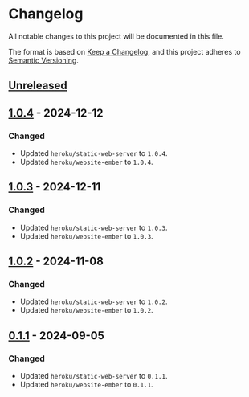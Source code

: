 # Changelog

All notable changes to this project will be documented in this file.

The format is based on [Keep a Changelog](https://keepachangelog.com/en/1.1.0/),
and this project adheres to [Semantic Versioning](https://semver.org/spec/v2.0.0.html).

## [Unreleased]

## [1.0.4] - 2024-12-12

### Changed

- Updated `heroku/static-web-server` to `1.0.4`.
- Updated `heroku/website-ember` to `1.0.4`.

## [1.0.3] - 2024-12-11

### Changed

- Updated `heroku/static-web-server` to `1.0.3`.
- Updated `heroku/website-ember` to `1.0.3`.

## [1.0.2] - 2024-11-08

### Changed

- Updated `heroku/static-web-server` to `1.0.2`.
- Updated `heroku/website-ember` to `1.0.2`.

## [0.1.1] - 2024-09-05

### Changed

- Updated `heroku/static-web-server` to `0.1.1`.
- Updated `heroku/website-ember` to `0.1.1`.

[unreleased]: https://github.com/heroku/buildpacks-frontend-web/compare/v1.0.4...HEAD
[1.0.4]: https://github.com/heroku/buildpacks-frontend-web/compare/v1.0.3...v1.0.4
[1.0.3]: https://github.com/heroku/buildpacks-frontend-web/compare/v1.0.2...v1.0.3
[1.0.2]: https://github.com/heroku/buildpacks-frontend-web/compare/v0.1.1...v1.0.2
[0.1.1]: https://github.com/heroku/buildpacks-frontend-web/releases/tag/v0.1.1
